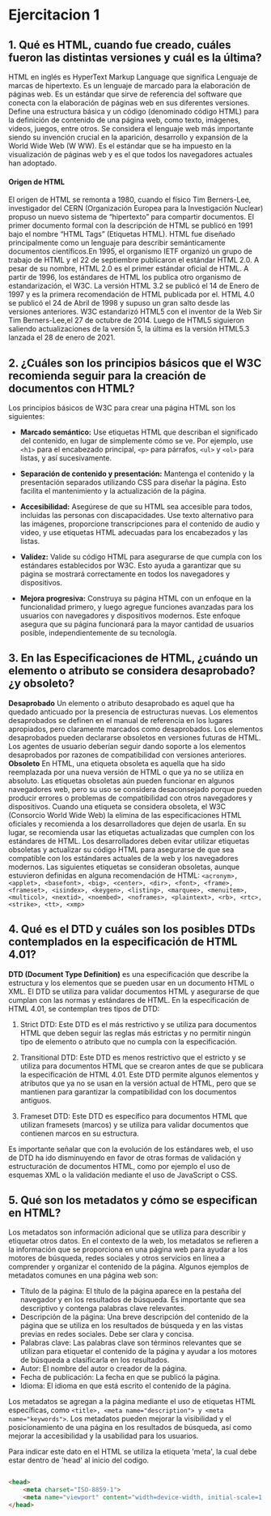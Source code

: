 # Ejercitacion 1

## 1. Qué es HTML, cuando fue creado, cuáles fueron las distintas versiones y cuál es la última? 
HTML en inglés es HyperText Markup Language que significa Lenguaje de marcas de hipertexto. Es un lenguaje de marcado para la elaboración de páginas web. Es un estándar que sirve de referencia del software que conecta con la elaboración de páginas web en sus diferentes versiones. Define una estructura básica y un código (denominado código HTML) para la definición de contenido de una página web, como texto, imágenes, videos, juegos, entre otros. Se considera el lenguaje web más importante siendo su invención crucial en la aparición, desarrollo y expansión de la World Wide Web (W WW). Es el estándar que se ha impuesto en la visualización de páginas web y es el que todos los navegadores actuales han adoptado.
#### Origen de HTML
El origen de HTML se remonta a 1980, cuando el físico Tim Berners-Lee, investigador del CERN (Organización Europea para la Investigación Nuclear) propuso un nuevo sistema de “hipertexto” para compartir documentos. El primer documento formal con la descripción de HTML se publicó en 1991 bajo el nombre “HTML Tags” (Etiquetas HTML). HTML fue diseñado principalmente como un lenguaje para describir semánticamente documentos científicos.En 1995, el organismo IETF organizó un grupo de trabajo de HTML y el 22 de septiembre publicaron el estándar HTML 2.0. A pesar de su nombre, HTML 2.0 es el primer estándar oficial de HTML. A partir de 1996, los estándares de HTML los publica otro organismo de estandarización, el W3C. La versión HTML 3.2 se publicó el 14 de Enero de 1997 y es la primera recomendación de HTML publicada por el. HTML 4.0 se publicó el 24 de Abril de 1998 y supuso un gran salto desde las versiones anteriores. W3C estandarizó HTML5 con el inventor de la Web Sir Tim Berners-Lee,el 27 de octubre de 2014. Luego de HTML5 siguieron saliendo actualizaciones de la versión 5, la última es la versión HTML5.3 lanzada el 28 de enero de 2021. 


## 2. ¿Cuáles son los principios básicos que el W3C recomienda seguir para la creación de documentos con HTML? 
Los principios básicos de W3C para crear una página HTML son los siguientes:

* __Marcado semántico:__ Use etiquetas HTML que describan el significado del contenido, en lugar de simplemente cómo se ve. Por ejemplo, use `<h1>` para el encabezado principal, `<p>` para párrafos, `<ul>` y `<ol>` para listas, y así sucesivamente.

* __Separación de contenido y presentación:__ Mantenga el contenido y la presentación separados utilizando CSS para diseñar la página. Esto facilita el mantenimiento y la actualización de la página.

* __Accesibilidad:__ Asegúrese de que su HTML sea accesible para todos, incluidas las personas con discapacidades. Use texto alternativo para las imágenes, proporcione transcripciones para el contenido de audio y video, y use etiquetas HTML adecuadas para los encabezados y las listas.

* __Validez:__ Valide su código HTML para asegurarse de que cumpla con los estándares establecidos por W3C. Esto ayuda a garantizar que su página se mostrará correctamente en todos los navegadores y dispositivos.

* __Mejora progresiva:__ Construya su página HTML con un enfoque en la funcionalidad primero, y luego agregue funciones avanzadas para los usuarios con navegadores y dispositivos modernos. Este enfoque asegura que su página funcionará para la mayor cantidad de usuarios posible, independientemente de su tecnología.


## 3. En las Especificaciones de HTML, ¿cuándo un elemento o atributo se considera desaprobado? ¿y obsoleto? 
__Desaprobado__
Un elemento o atributo desaprobado es aquel que ha quedado anticuado por la presencia de estructuras nuevas. Los elementos desaprobados se definen en el manual de referencia en los lugares apropiados, pero claramente marcados como desaprobados. Los elementos desaprobados pueden declararse obsoletos en versiones futuras de HTML.
Los agentes de usuario deberían seguir dando soporte a los elementos desaprobados por razones de compatibilidad con versiones anteriores.
__Obsoleto__
En HTML, una etiqueta obsoleta es aquella que ha sido reemplazada por una nueva versión de HTML o que ya no se utiliza en absoluto. Las etiquetas obsoletas aún pueden funcionar en algunos navegadores web, pero su uso se considera desaconsejado porque pueden producir errores o problemas de compatibilidad con otros navegadores y dispositivos.
Cuando una etiqueta se considera obsoleta, el W3C (Consorcio World Wide Web) la elimina de las especificaciones HTML oficiales y recomienda a los desarrolladores que dejen de usarla. En su lugar, se recomienda usar las etiquetas actualizadas que cumplen con los estándares de HTML. Los desarrolladores deben evitar utilizar etiquetas obsoletas y actualizar su código HTML para asegurarse de que sea compatible con los estándares actuales de la web y los navegadores modernos.
Las siguientes etiquetas se consideran obsoletas, aunque estuvieron definidas en alguna recomendación de HTML: `<acronym>, <applet>, <basefont>, <big>, <center>, <dir>, <font>, <frame>, <frameset>, <isindex>, <keygen>, <listing>, <marquee>, <menuitem>, <multicol>, <nextid>, <noembed>, <noframes>, <plaintext>, <rb>, <rtc>, <strike>, <tt>, <xmp>`


## 4. Qué es el DTD y cuáles son los posibles DTDs contemplados en la especificación de HTML 4.01? 
__DTD (Document Type Definition)__ es una especificación que describe la estructura y los elementos que se pueden usar en un documento HTML o XML. El DTD se utiliza para validar documentos HTML y asegurarse de que cumplan con las normas y estándares de HTML.
En la especificación de HTML 4.01, se contemplan tres tipos de DTD:
1. Strict DTD: Este DTD es el más restrictivo y se utiliza para documentos HTML que deben seguir las reglas más estrictas y no permitir ningún tipo de elemento o atributo que no cumpla con la especificación.

2. Transitional DTD: Este DTD es menos restrictivo que el estricto y se utiliza para documentos HTML que se crearon antes de que se publicara la especificación de HTML 4.01. Este DTD permite algunos elementos y atributos que ya no se usan en la versión actual de HTML, pero que se mantienen para garantizar la compatibilidad con los documentos antiguos.

3. Frameset DTD: Este DTD es específico para documentos HTML que utilizan framesets (marcos) y se utiliza para validar documentos que contienen marcos en su estructura.

Es importante señalar que con la evolución de los estándares web, el uso de DTD ha ido disminuyendo en favor de otras formas de validación y estructuración de documentos HTML, como por ejemplo el uso de esquemas XML o la validación mediante el uso de JavaScript o CSS.


## 5. Qué son los metadatos y cómo se especifican en HTML?
Los metadatos son información adicional que se utiliza para describir y etiquetar otros datos. En el contexto de la web, los metadatos se refieren a la información que se proporciona en una página web para ayudar a los motores de búsqueda, redes sociales y otros servicios en línea a comprender y organizar el contenido de la página.
Algunos ejemplos de metadatos comunes en una página web son:
* Título de la página: El título de la página aparece en la pestaña del navegador y en los resultados de búsqueda. Es importante que sea descriptivo y contenga palabras clave relevantes.
* Descripción de la página: Una breve descripción del contenido de la página que se utiliza en los resultados de búsqueda y en las vistas previas en redes sociales. Debe ser clara y concisa.
* Palabras clave: Las palabras clave son términos relevantes que se utilizan para etiquetar el contenido de la página y ayudar a los motores de búsqueda a clasificarla en los resultados.
* Autor: El nombre del autor o creador de la página.
* Fecha de publicación: La fecha en que se publicó la página.
* Idioma: El idioma en que está escrito el contenido de la página.  
  
Los metadatos se agregan a la página mediante el uso de etiquetas HTML específicas, como `<title>, <meta name="description"> y <meta name="keywords">`. Los metadatos pueden mejorar la visibilidad y el posicionamiento de una página en los resultados de búsqueda, así como mejorar la accesibilidad y la usabilidad para los usuarios.

Para indicar este dato en el HTML se utiliza la etiqueta 'meta', la cual debe estar dentro de 'head' al inicio del codigo.
```html

<head>
    <meta charset="ISO-8859-1">
    <meta name="viewport" content="width=device-width, initial-scale=1.0">
</head> 
```